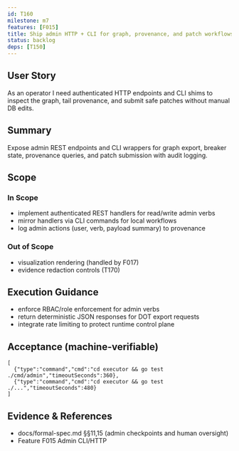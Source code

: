 ```yaml
---
id: T160
milestone: m7
features: [F015]
title: Ship admin HTTP + CLI for graph, provenance, and patch workflows
status: backlog
deps: [T150]
---
```


## User Story
As an operator I need authenticated HTTP endpoints and CLI shims to inspect the graph, tail provenance, and submit safe patches without manual DB edits.

## Summary
Expose admin REST endpoints and CLI wrappers for graph export, breaker state, provenance queries, and patch submission with audit logging.

## Scope
### In Scope
- implement authenticated REST handlers for read/write admin verbs
- mirror handlers via CLI commands for local workflows
- log admin actions (user, verb, payload summary) to provenance
### Out of Scope
- visualization rendering (handled by F017)
- evidence redaction controls (T170)

## Execution Guidance
- enforce RBAC/role enforcement for admin verbs
- return deterministic JSON responses for DOT export requests
- integrate rate limiting to protect runtime control plane

## Acceptance (machine-verifiable)
```acceptance
[
  {"type":"command","cmd":"cd executor && go test ./cmd/admin","timeoutSeconds":360},
  {"type":"command","cmd":"cd executor && go test ./...","timeoutSeconds":480}
]
```

## Evidence & References
- docs/formal-spec.md §§11,15 (admin checkpoints and human oversight)
- Feature F015 Admin CLI/HTTP
